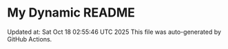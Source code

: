 # My Dynamic README
Updated at: Sat Oct 18 02:55:46 UTC 2025
This file was auto-generated by GitHub Actions.
